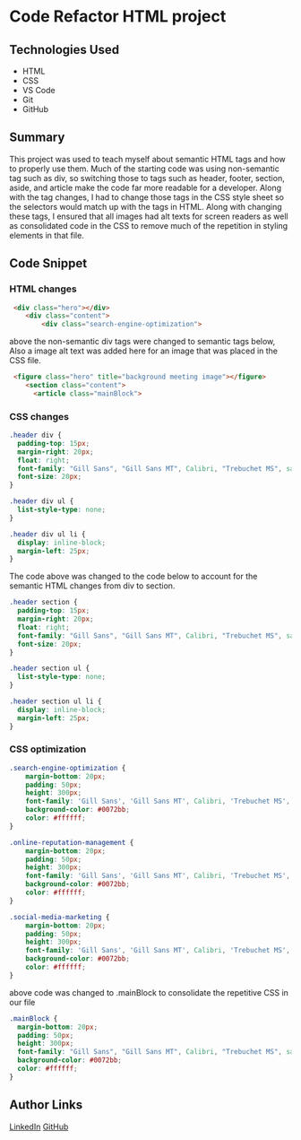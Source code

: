 # Code Refactor HTML project

## Technologies Used

- HTML
- CSS
- VS Code
- Git
- GitHub

## Summary

This project was used to teach myself about semantic HTML tags and how to properly use them. Much of the starting code was using non-semantic tag such as div, so switching those to tags such as header, footer, section, aside, and article make the code far more readable for a developer. Along with the tag changes, I had to change those tags in the CSS style sheet so the selectors would match up with the tags in HTML. Along with changing these tags, I ensured that all images had alt texts for screen readers as well as consolidated code in the CSS to remove much of the repetition in styling elements in that file.

## Code Snippet

### HTML changes

```HTML
 <div class="hero"></div>
    <div class="content">
        <div class="search-engine-optimization">
```

above the non-semantic div tags were changed to semantic tags below, Also a image alt text was added here for an image that was placed in the CSS file.

```HTML
 <figure class="hero" title="background meeting image"></figure>
    <section class="content">
      <article class="mainBlock">
```

### CSS changes

```CSS
.header div {
  padding-top: 15px;
  margin-right: 20px;
  float: right;
  font-family: "Gill Sans", "Gill Sans MT", Calibri, "Trebuchet MS", sans-serif;
  font-size: 20px;
}

.header div ul {
  list-style-type: none;
}

.header div ul li {
  display: inline-block;
  margin-left: 25px;
}
```

The code above was changed to the code below to account for the semantic HTML changes from div to section.

```CSS
.header section {
  padding-top: 15px;
  margin-right: 20px;
  float: right;
  font-family: "Gill Sans", "Gill Sans MT", Calibri, "Trebuchet MS", sans-serif;
  font-size: 20px;
}

.header section ul {
  list-style-type: none;
}

.header section ul li {
  display: inline-block;
  margin-left: 25px;
}
```

### CSS optimization

```CSS
.search-engine-optimization {
    margin-bottom: 20px;
    padding: 50px;
    height: 300px;
    font-family: 'Gill Sans', 'Gill Sans MT', Calibri, 'Trebuchet MS', sans-serif;
    background-color: #0072bb;
    color: #ffffff;
}

.online-reputation-management {
    margin-bottom: 20px;
    padding: 50px;
    height: 300px;
    font-family: 'Gill Sans', 'Gill Sans MT', Calibri, 'Trebuchet MS', sans-serif;
    background-color: #0072bb;
    color: #ffffff;
}

.social-media-marketing {
    margin-bottom: 20px;
    padding: 50px;
    height: 300px;
    font-family: 'Gill Sans', 'Gill Sans MT', Calibri, 'Trebuchet MS', sans-serif;
    background-color: #0072bb;
    color: #ffffff;
}
```

above code was changed to .mainBlock to consolidate the repetitive CSS in our file

```CSS
.mainBlock {
  margin-bottom: 20px;
  padding: 50px;
  height: 300px;
  font-family: "Gill Sans", "Gill Sans MT", Calibri, "Trebuchet MS", sans-serif;
  background-color: #0072bb;
  color: #ffffff;
}
```

## Author Links

[LinkedIn](https://www.linkedin.com/in/kevin-xu-4672a7215/)
[GitHub](https://github.com/KevinPXu)
